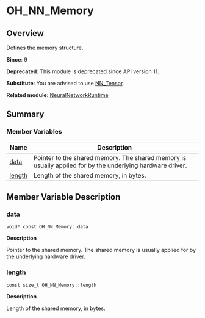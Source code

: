 # OH_NN_Memory


## Overview

Defines the memory structure.

**Since**: 9

**Deprecated**: This module is deprecated since API version 11.

**Substitute**: You are advised to use [NN_Tensor](_neural_network_runtime.md#nn_tensor).

**Related module**: [NeuralNetworkRuntime](_neural_network_runtime.md)


## Summary


### Member Variables

| Name| Description|
| -------- | -------- |
| [data](#data) | Pointer to the shared memory. The shared memory is usually applied for by the underlying hardware driver.|
| [length](#length) | Length of the shared memory, in bytes.|


## Member Variable Description


### data

```
void* const OH_NN_Memory::data
```

**Description**

Pointer to the shared memory. The shared memory is usually applied for by the underlying hardware driver.


### length

```
const size_t OH_NN_Memory::length
```

**Description**

Length of the shared memory, in bytes.
